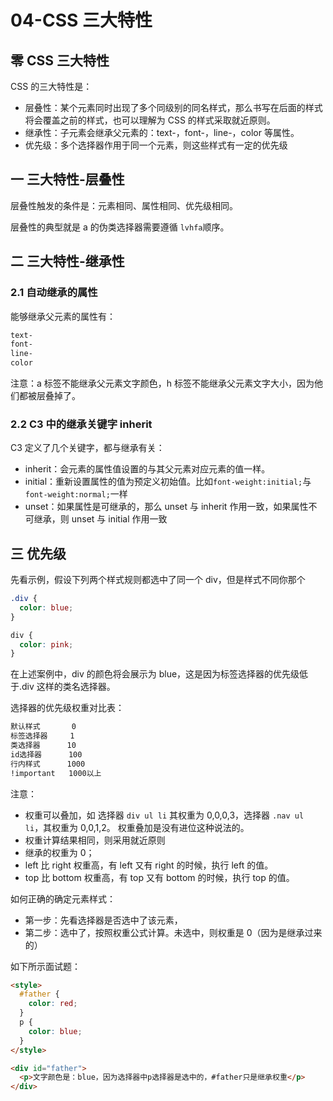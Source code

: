 # 04-CSS 三大特性

## 零 CSS 三大特性

CSS 的三大特性是：

- 层叠性：某个元素同时出现了多个同级别的同名样式，那么书写在后面的样式将会覆盖之前的样式，也可以理解为 CSS 的样式采取就近原则。
- 继承性：子元素会继承父元素的：text-，font-，line-，color 等属性。
- 优先级：多个选择器作用于同一个元素，则这些样式有一定的优先级

## 一 三大特性-层叠性

层叠性触发的条件是：元素相同、属性相同、优先级相同。

层叠性的典型就是 a 的伪类选择器需要遵循 `lvhfa`顺序。

## 二 三大特性-继承性

### 2.1 自动继承的属性

能够继承父元素的属性有：

```txt
text-
font-
line-
color
```

注意：a 标签不能继承父元素文字颜色，h 标签不能继承父元素文字大小，因为他们都被层叠掉了。

### 2.2 C3 中的继承关键字 inherit

C3 定义了几个关键字，都与继承有关：

- inherit：会元素的属性值设置的与其父元素对应元素的值一样。
- initial：重新设置属性的值为预定义初始值。比如`font-weight:initial;`与`font-weight:normal;`一样
- unset：如果属性是可继承的，那么 unset 与 inherit 作用一致，如果属性不可继承，则 unset 与 initial 作用一致

## 三 优先级

先看示例，假设下列两个样式规则都选中了同一个 div，但是样式不同你那个

```css
.div {
  color: blue;
}

div {
  color: pink;
}
```

在上述案例中，div 的颜色将会展示为 blue，这是因为标签选择器的优先级低于.div 这样的类名选择器。

选择器的优先级权重对比表：

```txt
默认样式       0
标签选择器     1
类选择器      10
id选择器      100
行内样式      1000
!important   1000以上
```

注意：

- 权重可以叠加，如 选择器 `div ul li` 其权重为 0,0,0,3，选择器 `.nav ul li`，其权重为 0,0,1,2。 权重叠加是没有进位这种说法的。
- 权重计算结果相同，则采用就近原则
- 继承的权重为 0；
- left 比 right 权重高，有 left 又有 right 的时候，执行 left 的值。
- top 比 bottom 权重高，有 top 又有 bottom 的时候，执行 top 的值。

如何正确的确定元素样式：

- 第一步：先看选择器是否选中了该元素，
- 第二步：选中了，按照权重公式计算。未选中，则权重是 0（因为是继承过来的）

如下所示面试题：

```html
<style>
  #father {
    color: red;
  }
  p {
    color: blue;
  }
</style>

<div id="father">
  <p>文字颜色是：blue，因为选择器中p选择器是选中的，#father只是继承权重</p>
</div>
```
